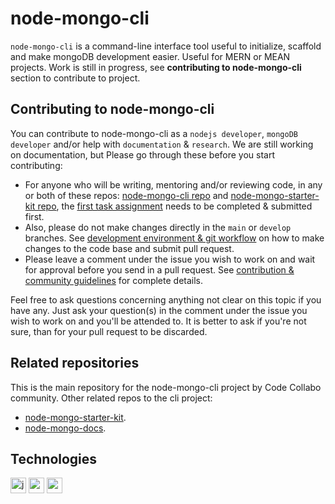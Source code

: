 # node-mongo-cli
`node-mongo-cli` is a command-line interface tool useful to initialize, scaffold and make mongoDB development easier. Useful for MERN or MEAN projects. Work is still in progress, see **contributing to node-mongo-cli** section to contribute to project.

<!--
More detailed description of the project to be added once the features in 1st release have been added successfully.

## How to use node-mongo-cli

Add how to use description once the features in 1st release have been added successfully.
-->

## Contributing to node-mongo-cli

You can contribute to node-mongo-cli as a `nodejs developer`, `mongoDB developer` and/or help with `documentation` & `research`. We are still working on documentation, but Please go through these before you start contributing:
*  For anyone who will be writing, mentoring and/or reviewing code, in any or both of these repos: [node-mongo-cli repo](https://github.com/code-collabo/node-mongo-cli) and [node-mongo-starter-kit repo](https://github.com/code-collabo/node-mongo-starter-kit), the [first task assignment](https://github.com/code-collabo/node-mongo-cli/issues/1#issuecomment-785559734) needs to be completed & submitted first.
* Also, please do not make changes directly in the `main` or `develop` branches. See [development environment & git workflow](https://github.com/code-collabo/node-mongo-docs/issues/2) on how to make changes to the code base and submit pull request.
* Please leave a comment under the issue you wish to work on and wait for approval before you send in a pull request. See [contribution & community guidelines](https://github.com/code-collabo/node-mongo-docs/issues/3) for complete details.

Feel free to ask questions concerning anything not clear on this topic if you have any. Just ask your question(s) in the comment under the issue you wish to work on and you'll be attended to. It is better to ask if you're not sure, than for your pull request to be discarded.

## Related repositories
This is the main repository for the node-mongo-cli project by Code Collabo community. Other related repos to the cli project:
* [node-mongo-starter-kit](https://github.com/code-collabo/node-mongo-starter-kit).
* [node-mongo-docs](https://github.com/code-collabo/node-mongo-docs).


## Technologies

[<img alt="javascript" height="25px" src="https://www.freepnglogos.com/uploads/javascript/javascript-online-logo-for-website-0.png" />](https://github.com/code-collabo/node-mongo-cli)
[<img alt="node js" height="25px" src="https://nodejs.org/static/images/logos/nodejs-new-pantone-black.svg" />](https://github.com/code-collabo/node-mongo-cli)
[<img alt="mongoDB" height="25px" src="https://webassets.mongodb.com/_com_assets/cms/MongoDB_Logo_FullColorBlack_RGB-4td3yuxzjs.png" />](https://github.com/code-collabo/node-mongo-cli)

